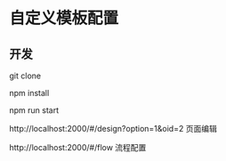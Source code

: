 # 自定义模板配置

## 开发

git clone 

npm install

npm run start

http://localhost:2000/#/design?option=1&oid=2 页面编辑

http://localhost:2000/#/flow 流程配置